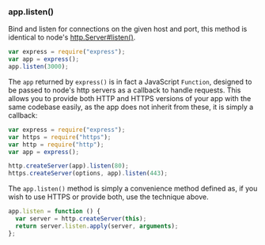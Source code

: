 <h3 id='app.listen'>app.listen()</h3>

Bind and listen for connections on the given host and port,
this method is identical to node's <a href="http://nodejs.org/api/http.html#http_server_listen_port_hostname_backlog_callback">http.Server#listen()</a>.

```js
var express = require("express");
var app = express();
app.listen(3000);
```

The `app` returned by `express()` is in fact a JavaScript
`Function`, designed to be passed to node's http servers as a callback
to handle requests. This allows you to provide both HTTP and HTTPS versions of
your app with the same codebase easily, as the app does not inherit from these,
it is simply a callback:

```js
var express = require("express");
var https = require("https");
var http = require("http");
var app = express();

http.createServer(app).listen(80);
https.createServer(options, app).listen(443);
```

The `app.listen()` method is simply a convenience method defined as,
if you wish to use HTTPS or provide both, use the technique above.

```js
app.listen = function () {
  var server = http.createServer(this);
  return server.listen.apply(server, arguments);
};
```
